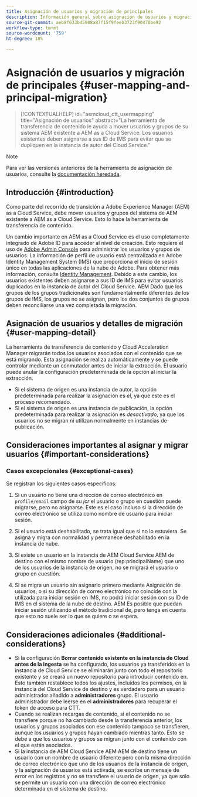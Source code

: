 ```yaml
---
title: Asignación de usuarios y migración de principales
description: Información general sobre asignación de usuarios y migración de principales
source-git-commit: aeb8f633b45908a87f15f9feeb3723f90470be92
workflow-type: tm+mt
source-wordcount: '759'
ht-degree: 18%

---
```


# Asignación de usuarios y migración de principales {#user-mapping-and-principal-migration}

>[!CONTEXTUALHELP]
>id="aemcloud_ctt_usermapping"
>title="Asignación de usuarios"
>abstract="La herramienta de transferencia de contenido le ayuda a mover usuarios y grupos de su sistema AEM existente a AEM as a Cloud Service. Los usuarios existentes deben asignarse a sus ID de IMS para evitar que se dupliquen en la instancia de autor del Cloud Service."

>[!NOTE]
>Para ver las versiones anteriores de la herramienta de asignación de usuarios, consulte la [documentación heredada](/help/journey-migration/content-transfer-tool/user-mapping-tool-legacy/considerations-user-mapping-tool-legacy.md).

## Introducción {#introduction}

Como parte del recorrido de transición a Adobe Experience Manager (AEM) as a Cloud Service, debe mover usuarios y grupos del sistema de AEM existente a AEM as a Cloud Service. Esto lo hace la herramienta de transferencia de contenido.

Un cambio importante en AEM as a Cloud Service es el uso completamente integrado de Adobe ID para acceder al nivel de creación. Esto requiere el uso de [Adobe Admin Console](https://helpx.adobe.com/es/enterprise/using/admin-console.html) para administrar los usuarios y grupos de usuarios. La información de perfil de usuario está centralizada en Adobe Identity Management System (IMS) que proporciona el inicio de sesión único en todas las aplicaciones de la nube de Adobe. Para obtener más información, consulte [Identity Management](https://experienceleague.adobe.com/docs/experience-manager-cloud-service/overview/what-is-new-and-different.html?lang=es#identity-management). Debido a este cambio, los usuarios existentes deben asignarse a sus ID de IMS para evitar usuarios duplicados en la instancia de autor del Cloud Service. AEM Dado que los grupos de los grupos tradicionales son fundamentalmente diferentes de los grupos de IMS, los grupos no se asignan, pero los dos conjuntos de grupos deben reconciliarse una vez completada la migración.

## Asignación de usuarios y detalles de migración {#user-mapping-detail}

La herramienta de transferencia de contenido y Cloud Acceleration Manager migrarán todos los usuarios asociados con el contenido que se está migrando. Esta asignación se realiza automáticamente y se puede controlar mediante un conmutador antes de iniciar la extracción. El usuario puede anular la configuración predeterminada de la opción al iniciar la extracción.

* Si el sistema de origen es una instancia de autor, la opción predeterminada para realizar la asignación es _el_, ya que este es el proceso recomendado.
* Si el sistema de origen es una instancia de publicación, la opción predeterminada para realizar la asignación es _desactivado_, ya que los usuarios no se migran ni utilizan normalmente en instancias de publicación.

## Consideraciones importantes al asignar y migrar usuarios {#important-considerations}


### Casos excepcionales {#exceptional-cases}

Se registran los siguientes casos específicos:

1. Si un usuario no tiene una dirección de correo electrónico en `profile/email` campo de su *jcr* el usuario o grupo en cuestión puede migrarse, pero no asignarse. Este es el caso incluso si la dirección de correo electrónico se utiliza como nombre de usuario para iniciar sesión.

1. Si el usuario está deshabilitado, se trata igual que si no lo estuviera. Se asigna y migra con normalidad y permanece deshabilitado en la instancia de nube.

1. Si existe un usuario en la instancia de AEM Cloud Service AEM de destino con el mismo nombre de usuario (rep:principalName) que uno de los usuarios de la instancia de origen, no se migrará el usuario o grupo en cuestión.

1. Si se migra un usuario sin asignarlo primero mediante Asignación de usuarios, o si su dirección de correo electrónico no coincide con la utilizada para iniciar sesión en IMS, no podrá iniciar sesión con su ID de IMS en el sistema de la nube de destino. AEM Es posible que puedan iniciar sesión utilizando el método tradicional de, pero tenga en cuenta que esto no suele ser lo que se quiere o se espera.


## Consideraciones adicionales {#additional-considerations}

* Si la configuración **Borrar contenido existente en la instancia de Cloud antes de la ingesta** se ha configurado, los usuarios ya transferidos en la instancia de Cloud Service se eliminarán junto con todo el repositorio existente y se creará un nuevo repositorio para introducir contenido en. Esto también restablece todos los ajustes, incluidos los permisos, en la instancia del Cloud Service de destino y es verdadero para un usuario administrador añadido a **administradores** grupo. El usuario administrador debe leerse en el **administradores** para recuperar el token de acceso para CTT.
* Cuando se realizan recargas de contenido, si el contenido no se transfiere porque no ha cambiado desde la transferencia anterior, los usuarios y grupos asociados con ese contenido tampoco se transfieren, aunque los usuarios y grupos hayan cambiado mientras tanto. Esto se debe a que los usuarios y grupos se migran junto con el contenido con el que están asociados.
* Si la instancia de AEM Cloud Service AEM AEM de destino tiene un usuario con un nombre de usuario diferente pero con la misma dirección de correo electrónico que uno de los usuarios de la instancia de origen, y la asignación de usuarios está activada, se escribe un mensaje de error en los registros y no se transfiere el usuario de origen, ya que solo se permite un usuario con una dirección de correo electrónico determinada en el sistema de destino.
